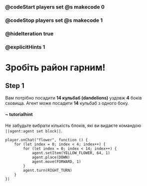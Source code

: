 ### @codeStart players set @s makecode 0
### @codeStop players set @s makecode 1

### @hideIteration true
### @explicitHints 1


# Зробіть район гарним!

## Step 1
Вам потрібно посадити **14 кульбаб (dandelions)** уздовж **4** боків сховища. Агент може посадити **14** кульбаб з одного боку.

#### ~ tutorialhint 
Не забудьте вибрати кількість блоків, які ви видаєте командою ``||agent:agent set block||``. 


```ghost
player.onChat("flower", function () {
    for (let index = 0; index < 4; index++) {
        for (let index = 0; index < 14; index++) {
            agent.setItem(YELLOW_FLOWER, 64, 1)
            agent.place(DOWN)
            agent.move(FORWARD, 1)
        }
        agent.turn(RIGHT_TURN)
    }
})

``` 
